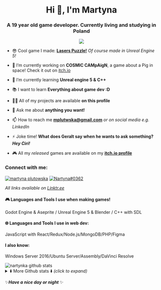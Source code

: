 <h1 align="center">Hi 👋, I'm Martyna</h1>
<h3 align="center">A 19 year old game developer. Currently living and studying in Poland</h3>
<!-- <p align="left"> <img src="https://komarev.com/ghpvc/?username=nartynka&label=Views&color=50fa7b&style=flat" alt="nartynka" /> </p> -->
<p align="center"><img src="https://profile-counter.glitch.me/nartynka/count.svg"/></p>

- 😎 Cool game I made: **[Lasers Puzzle!](https://github.com/Nartynka/UE-Lasers)** *Of course made in Unreal Engine 5!*

- 🔭 I’m currently working on **COSMIC CAMpAigN**, a game about a Pig in space! Check it out on [itch.io](https://nartyna.itch.io/cosmic-campaign)

- 🌱 I’m currently learning **Unreal engine 5 & C++**

- 📚 I want to learn **Everything about game dev :D** 

- 👨‍💻 All of my projects are available **on this profile**

- 💬 Ask me about **anything you want!**

- 📫 How to reach me **mplutwska@gmail.com** *or on social media e.g. LinkedIn* 

- ⚡ Joke time! **What does Geralt say when he wants to ask something? _Hey Ciri!_**

- 🎮 All my *released* games are available on my **[itch.io profile](https://nartyna.itch.io/)**

<h3 align="left">Connect with me:</h3>
<p align="left">
 <a href="https://www.linkedin.com/in/martyna-plutowska/" target="_blank"><img align="center" src="https://img.shields.io/badge/-linkedin-0A66C2?style=flat&labelColor=0A66C2&logo=linkedin&logoColor=white" alt="martyna plutowska"/></a>
<a href="https://discordapp.com/users/411156513646706690" target="_blank"><img align="center" src="https://img.shields.io/badge/-Discord-5865F2?style=flat&labelColor=5865F2&logo=discord&logoColor=white" alt="Nartyna#0362"/></a>
</p>

_All links available on [Linktr.ee](https://linktr.ee/Nartyna)_

<h4>🎮 Languages and Tools I use when making games!</h4>
Godot Engine & Aseprite / Unreal Engine 5 & Blender / C++ with SDL
<h4>🌐 Languages and Tools I use in web dev:</h3>
<p>JavaScript with React/Redux/Node.js/MongoDB/PHP/Figma</p>

<h4>I also know:</h4>
<p>Windows Server 2016/Ubuntu Server/Assembly/DaVinci Resolve</p>

<img src="https://github-readme-stats.vercel.app/api?username=nartynka&show_icons=true&theme=dracula&hide_border=true&locale=en&count_private=true&custom_title=Nartynka's%20Github%20Stats" alt="nartynka github stats" />
<details>
<summary>⬇️ More Github stats ⬇️ <i>(click to expand)</i></summary>
<img src="http://github-readme-streak-stats.herokuapp.com?user=nartynka&theme=dracula&hide_border=true&date_format=j%20M%5B%20Y%5D" alt="nartynka strike stats" />
<img height="195px" src="https://github-readme-stats.vercel.app/api/top-langs?username=nartynka&show_icons=true&langs_count=10&theme=dracula&hide_border=true&layout=compact&hide=C%23" alt="nartynka" alt="nartynka top languages"/>
<img src="https://github-readme-activity-graph.vercel.app/graph?username=Nartynka&bg_color=282a36&color=757a99&line=ff79c6&point=8be9fd&area=true&hide_border=true&radius=4.5&custom_title=Nartynka%20Activity%20Graph" alt="Nartynka activity graph" />
</details>

✨***Have a nice day or night*** ✨
